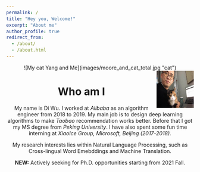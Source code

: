 ```yaml
---
permalink: /
title: "Hey you, Welcome!"
excerpt: "About me"
author_profile: true
redirect_from: 
  - /about/
  - /about.html
---
```


<div align=center>![My cat Yang and Me](images/moore_and_cat_total.jpg "cat")
<img src="images/moore_and_cat_total.jpg" width = "100" height = "100" div align=right />


Who am I
======
My name is Di Wu.
I worked at *Alibaba* as an algorithm engineer from 2018 to 2019. My main job is to design deep learning algorithms to
make *Taobao* recommendation works better. Before that I got my MS degree from *Peking University*. I have also spent
some fun time interning at *XiaoIce Group, Microsoft, Beijing (2017-2018)*.

My research interests lies within Natural Language Processing, such as Cross-lingual Word Emebddings and Machine Translation.

**NEW:** Actively seeking for Ph.D. opportunities starting from 2021 Fall.

